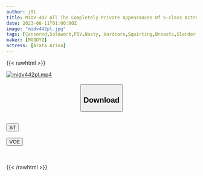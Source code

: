 ```yaml
---
author: j91
title: MIDV-442 All The Completely Private Appearances Of S-class Actresses Are Gekisha! Namanama Rich Copulation Over And Over Again On A Bodily Fluid Exchange Date With Plenty Of People Until The Morning! ! New
date: 2023-08-11T01:00:00Z
image: "midv442pl.jpg"
tags: [Censored,Solowork,POV,Nasty, Hardcore,Squirting,Breasts,Slender	 ]
maker: [MOODYZ]
actress: [Arata Arina]
---
```



{{< rawhtml >}}

<div class="video" data-videoid="ReJ29P7lm7Uked">
    <a href="javascript:;">
        <img src="https://my.j91.asia/posts/midv442pl/midv442pl.jpg" width="WIDTH" height="HEIGHT" alt="midv442pl.mp4" loading="lazy">
    </a>
</div>

<script type="text/javascript" src="https://j91.asia/asset/on-demand-st.js"></script>

<br>
  <link rel="stylesheet" href="https://j91.asia/asset/bs5.css">
  
  <center>
  <button class="btn btn-primary" type="button" data-bs-toggle="collapse" data-bs-target=".multi-collapse" aria-expanded="false" aria-controls="multiCollapseExample1 multiCollapseExample2"><h2>Download</h2></button></center>
</p>
<div class="row">
  <div class="col">
    <div class="collapse multi-collapse" id="multiCollapseExample1">
      <div class="card card-body">
	      	      <br>
<div class="buttons">  
<a href="https://streamtape.to/v/ReJ29P7lm7Uked"><button class="btn-hover color-3"><i class="fa fa-download"></i> ST</button></a></div>
    </div>
  </div>
</div>
  <div class="col">
    <div class="collapse multi-collapse" id="multiCollapseExample2">
      <div class="card card-body">
	      <br>
<div class="buttons">
    <a href="https://voe.sx/jzjcemcmzqkz"><button class="btn-hover color-9"><i class="fa fa-download"></i> VOE</button></a></div>
<br><br>
      </div>
    </div>
  </div>
</div>

{{< /rawhtml >}}